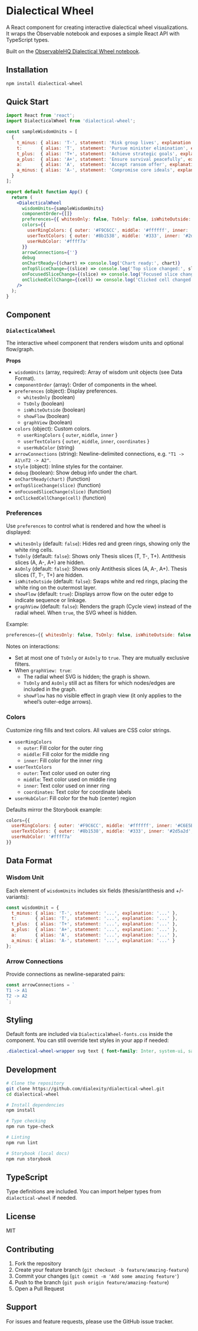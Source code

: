 # Dialectical Wheel

A React component for creating interactive dialectical wheel visualizations. It wraps the Observable notebook and exposes a simple React API with TypeScript types.

Built on the [ObservableHQ Dialectical Wheel notebook](https://observablehq.com/@dialexity/dialectical-wheel).

## Installation

```bash
npm install dialectical-wheel
```

## Quick Start

```jsx
import React from 'react';
import DialecticalWheel from 'dialectical-wheel';

const sampleWisdomUnits = [
  {
    t_minus: { alias: 'T-', statement: 'Risk group lives', explanation: '' },
    t:       { alias: 'T',  statement: 'Pursue minister elimination', explanation: '' },
    t_plus:  { alias: 'T+', statement: 'Achieve strategic goals', explanation: '' },
    a_plus:  { alias: 'A+', statement: 'Ensure survival peacefully', explanation: '' },
    a:       { alias: 'A',  statement: 'Accept ransom offer', explanation: '' },
    a_minus: { alias: 'A-', statement: 'Compromise core ideals', explanation: '' }
  }
];

export default function App() {
  return (
    <DialecticalWheel
      wisdomUnits={sampleWisdomUnits}
      componentOrder={[]}
      preferences={{ whitesOnly: false, TsOnly: false, isWhiteOutside: false, showFlow: true, graphView: false }}
      colors={{
        userRingColors: { outer: '#F9C6CC', middle: '#ffffff', inner: '#C6E5B3' },
        userTextColors: { outer: '#8b1538', middle: '#333', inner: '#2d5a2d', coordinates: '#333' },
        userHubColor: '#ffff7a'
      }}
      arrowConnections={''}
      debug
      onChartReady={(chart) => console.log('Chart ready:', chart)}
      onTopSliceChange={(slice) => console.log('Top slice changed:', slice)}
      onFocusedSliceChange={(slice) => console.log('Focused slice changed:', slice)}
      onClickedCellChange={(cell) => console.log('Clicked cell changed:', cell)}
    />
  );
}
```

## Component

### `DialecticalWheel`

The interactive wheel component that renders wisdom units and optional flow/graph.

**Props**
- `wisdomUnits` (array, required): Array of wisdom unit objects (see Data Format).
- `componentOrder` (array): Order of components in the wheel.
- `preferences` (object): Display preferences.
  - `whitesOnly` (boolean)
  - `TsOnly` (boolean)
  - `isWhiteOutside` (boolean)
  - `showFlow` (boolean)
  - `graphView` (boolean)
- `colors` (object): Custom colors.
  - `userRingColors` { `outer`, `middle`, `inner` }
  - `userTextColors` { `outer`, `middle`, `inner`, `coordinates` }
  - `userHubColor` (string)
- `arrowConnections` (string): Newline-delimited connections, e.g. `"T1 -> A1\nT2 -> A2"`.
- `style` (object): Inline styles for the container.
- `debug` (boolean): Show debug info under the chart.
- `onChartReady(chart)` (function)
- `onTopSliceChange(slice)` (function)
- `onFocusedSliceChange(slice)` (function)
- `onClickedCellChange(cell)` (function)

### Preferences

Use `preferences` to control what is rendered and how the wheel is displayed:

- `whitesOnly` (default: `false`): Hides red and green rings, showing only the white ring cells.
- `TsOnly` (default: `false`): Shows only Thesis slices (T, T-, T+). Antithesis slices (A, A-, A+) are hidden.
- `AsOnly` (default: `false`): Shows only Antithesis slices (A, A-, A+). Thesis slices (T, T-, T+) are hidden.
- `isWhiteOutside` (default: `false`): Swaps white and red rings, placing the white ring on the outermost layer.
- `showFlow` (default: `true`): Displays arrow flow on the outer edge to indicate sequence or linkage.
- `graphView` (default: `false`): Renders the graph (Cycle view) instead of the radial wheel. When `true`, the SVG wheel is hidden.

Example:

```jsx
preferences={{ whitesOnly: false, TsOnly: false, isWhiteOutside: false, showFlow: true, graphView: false }}
```

Notes on interactions:

- Set at most one of `TsOnly` or `AsOnly` to `true`. They are mutually exclusive filters.
- When `graphView: true`:
  - The radial wheel SVG is hidden; the graph is shown.
  - `TsOnly` and `AsOnly` still act as filters for which nodes/edges are included in the graph.
  - `showFlow` has no visible effect in graph view (it only applies to the wheel’s outer-edge arrows).

### Colors

Customize ring fills and text colors. All values are CSS color strings.

- `userRingColors`
  - `outer`: Fill color for the outer ring
  - `middle`: Fill color for the middle ring
  - `inner`: Fill color for the inner ring
- `userTextColors`
  - `outer`: Text color used on outer ring
  - `middle`: Text color used on middle ring
  - `inner`: Text color used on inner ring
  - `coordinates`: Text color for coordinate labels
- `userHubColor`: Fill color for the hub (center) region

Defaults mirror the Storybook example:

```js
colors={{
  userRingColors: { outer: '#F9C6CC', middle: '#ffffff', inner: '#C6E5B3' },
  userTextColors: { outer: '#8b1538', middle: '#333', inner: '#2d5a2d', coordinates: '#333' },
  userHubColor: '#ffff7a'
}}
```

## Data Format

### Wisdom Unit

Each element of `wisdomUnits` includes six fields (thesis/antithesis and +/- variants):

```javascript
const wisdomUnit = {
  t_minus: { alias: 'T-', statement: '...', explanation: '...' },
  t:       { alias: 'T',  statement: '...', explanation: '...' },
  t_plus:  { alias: 'T+', statement: '...', explanation: '...' },
  a_plus:  { alias: 'A+', statement: '...', explanation: '...' },
  a:       { alias: 'A',  statement: '...', explanation: '...' },
  a_minus: { alias: 'A-', statement: '...', explanation: '...' }
};
```

### Arrow Connections

Provide connections as newline-separated pairs:

```javascript
const arrowConnections = `
T1 -> A1
T2 -> A2
`;
```

## Styling

Default fonts are included via `DialecticalWheel-fonts.css` inside the component. You can still override text styles in your app if needed:

```css
.dialectical-wheel-wrapper svg text { font-family: Inter, system-ui, sans-serif; }
```

## Development

```bash
# Clone the repository
git clone https://github.com/dialexity/dialectical-wheel.git
cd dialectical-wheel

# Install dependencies
npm install

# Type checking
npm run type-check

# Linting
npm run lint

# Storybook (local docs)
npm run storybook
```

## TypeScript

Type definitions are included. You can import helper types from `dialectical-wheel` if needed.

## License

MIT

## Contributing

1. Fork the repository
2. Create your feature branch (`git checkout -b feature/amazing-feature`)
3. Commit your changes (`git commit -m 'Add some amazing feature'`)
4. Push to the branch (`git push origin feature/amazing-feature`)
5. Open a Pull Request

## Support

For issues and feature requests, please use the GitHub issue tracker.